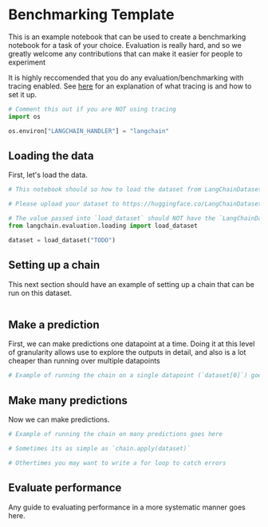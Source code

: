 # Benchmarking Template

This is an example notebook that can be used to create a benchmarking notebook for a task of your choice. Evaluation is really hard, and so we greatly welcome any contributions that can make it easier for people to experiment

It is highly reccomended that you do any evaluation/benchmarking with tracing enabled. See [here](https://langchain.readthedocs.io/en/latest/tracing.html) for an explanation of what tracing is and how to set it up.


```python
# Comment this out if you are NOT using tracing
import os

os.environ["LANGCHAIN_HANDLER"] = "langchain"
```

## Loading the data

First, let's load the data.


```python
# This notebook should so how to load the dataset from LangChainDatasets on Hugging Face

# Please upload your dataset to https://huggingface.co/LangChainDatasets

# The value passed into `load_dataset` should NOT have the `LangChainDatasets/` prefix
from langchain.evaluation.loading import load_dataset

dataset = load_dataset("TODO")
```

## Setting up a chain

This next section should have an example of setting up a chain that can be run on this dataset.


```python

```

## Make a prediction

First, we can make predictions one datapoint at a time. Doing it at this level of granularity allows use to explore the outputs in detail, and also is a lot cheaper than running over multiple datapoints


```python
# Example of running the chain on a single datapoint (`dataset[0]`) goes here
```

## Make many predictions
Now we can make predictions.


```python
# Example of running the chain on many predictions goes here

# Sometimes its as simple as `chain.apply(dataset)`

# Othertimes you may want to write a for loop to catch errors
```

## Evaluate performance

Any guide to evaluating performance in a more systematic manner goes here.


```python

```
